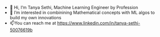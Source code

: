 - 👋 Hi, I’m Tanya Sethi, Machine Learning Engineer by Profession
- 👀 I’m interested in combinining Mathematical concepts with ML algos to build my own innovations
- 📫You can reach me at https://www.linkedin.com/in/tanya-sethi-50076619b

<!---
tanyasethi2609/tanyasethi2609 is a ✨ special ✨ repository because its `README.md` (this file) appears on your GitHub profile.
You can click the Preview link to take a look at your changes.
--->
